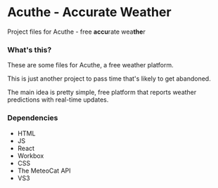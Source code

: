 # Acuthe - Accurate Weather
Project files for Acuthe - free **accu**rate wea**the**r

### What's this?
These are some files for Acuthe, a free weather platform.

This is just another project to pass time that's likely to get abandoned.

The main idea is pretty simple, free platform that reports weather predictions with real-time updates.

### Dependencies
- HTML
- JS
- React
- Workbox
- CSS
- The MeteoCat API
- VS3

